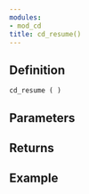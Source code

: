 ```yaml
---
modules:
- mod_cd
title: cd_resume()
---
```


## Definition

    cd_resume ( )

## Parameters

## Returns

## Example

```
```
